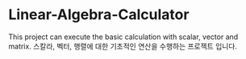 # Linear-Algebra-Calculator
This project can execute the basic calculation with scalar, vector and matrix. 스칼라, 벡터, 행렬에 대한 기초적인 연산을 수행하는 프로젝트 입니다.
